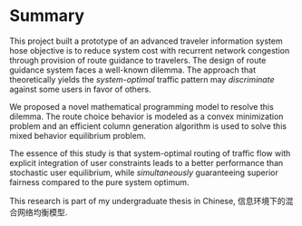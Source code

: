 Summary
=======

This project built a prototype of an advanced traveler information system 
hose objective is to reduce system cost with recurrent network congestion 
through provision of route guidance to travelers.
The design of route guidance system faces a well-known dilemma. 
The approach that theoretically yields the _system-optimal_ traffic pattern 
may _discriminate_ against some users in favor of others. 

We proposed a novel mathematical programming model to resolve this dilemma. 
The route choice behavior is modeled as a convex minimization problem and 
an efficient column generation algorithm is used to solve this mixed behavior 
equilibrium problem.

The essence of this study is that system-optimal routing of traffic flow with 
explicit integration of user constraints leads to a better performance than 
stochastic user equilibrium, while _simultaneously_ guaranteeing superior 
fairness compared to the pure system optimum.

This research is part of my undergraduate thesis in Chinese, 信息环境下的混合网络均衡模型.
